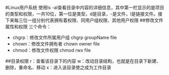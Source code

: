 #Linux用户系统
使用ls -al查看目录中内容的详细信息，其中第一栏显示的是项目的类型和权限，一共10位，第一位是类型，d是目录，-是文件，l是链接文件。接下来每三位一组分别代表拥有着权限、同用户组权限、其他用户权限
##修改文件属性和权限
三个命令：
* chgrp：修改文件所属用户组 chgrp groupName file
* chown：修改文件拥有者 chown owner file
* chmod：修改文件权限 chmod rwx file

##目录权限
r：查看该目录下的内容
w：改动目录结构，也就是在目录下新建、删除，重命名、移动
x：进入该目录使之成为工作目录